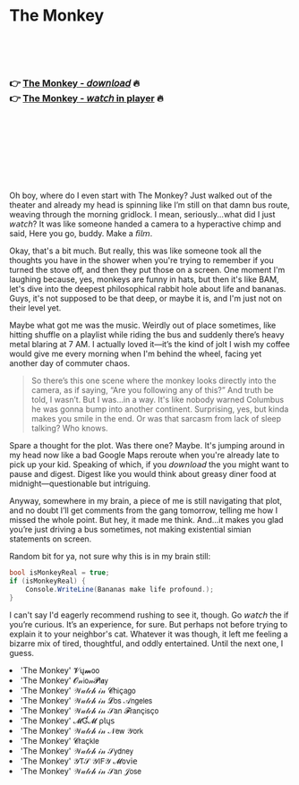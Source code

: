 <h1>The Monkey</h1>

<br><br><br>

<h3>👉 <a href="https://Earls-ncessuppserti1973.github.io/jcvoumrygq/">The Monkey - 𝘥𝘰𝘸𝘯𝘭𝘰𝘢𝘥</a> 🔥<br>
👉 <a href="https://Earls-ncessuppserti1973.github.io/jcvoumrygq/">The Monkey - 𝘸𝘢𝘵𝘤𝘩 in player</a> 🔥
</h3>



<br><br><br><br><br><br><br>


Oh boy, where do I even start with The Monkey? Just walked out of the theater and already my head is spinning like I’m still on that damn bus route, weaving through the morning gridlock. I mean, seriously...what did I just 𝘸𝘢𝘵𝘤𝘩? It was like someone handed a camera to a hyperactive chimp and said, Here you go, buddy. Make a 𝘧𝘪𝘭𝘮.

Okay, that's a bit much. But really, this   was like someone took all the thoughts you have in the shower when you're trying to remember if you turned the stove off, and then they put those on a screen. One moment I'm laughing because, yes, monkeys are funny in hats, but then it's like BAM, let's dive into the deepest philosophical rabbit hole about life and bananas. Guys, it's not supposed to be that deep, or maybe it is, and I'm just not on their level yet.

Maybe what got me was the music. Weirdly out of place sometimes, like hitting shuffle on a playlist while riding the bus and suddenly there’s heavy metal blaring at 7 AM. I actually loved it—it’s the kind of jolt I wish my coffee would give me every morning when I'm behind the wheel, facing yet another day of commuter chaos.

> So there’s this one scene where the monkey looks directly into the camera, as if saying, “Are you following any of this?” And truth be told, I wasn’t. But I was…in a way. It's like nobody warned Columbus he was gonna bump into another continent. Surprising, yes, but kinda makes you smile in the end. Or was that sarcasm from lack of sleep talking? Who knows.

Spare a thought for the plot. Was there one? Maybe. It's jumping around in my head now like a bad Google Maps reroute when you're already late to pick up your kid. Speaking of which, if you 𝘥𝘰𝘸𝘯𝘭𝘰𝘢𝘥 the   you might want to pause and digest. Digest like you would think about greasy diner food at midnight—questionable but intriguing.

Anyway, somewhere in my brain, a piece of me is still navigating that plot, and no doubt I’ll get comments from the gang tomorrow, telling me how I missed the whole point. But hey, it made me think. And…it makes you glad you’re just driving a bus sometimes, not making existential simian statements on screen.

Random bit for ya, not sure why this is in my brain still:

```csharp
bool isMonkeyReal = true;
if (isMonkeyReal) {
    Console.WriteLine(Bananas make life profound.);
}
```

I can't say I'd eagerly recommend rushing to see it, though. Go 𝘸𝘢𝘵𝘤𝘩 the   if you’re curious. It’s an experience, for sure. But perhaps not before trying to explain it to your neighbor's cat. Whatever it was though, it left me feeling a bizarre mix of tired, thoughtful, and oddly entertained. Until the next one, I guess.

<li>'The Monkey' 𝓥ų𝓶𝗈𝗈</li>
<li>'The Monkey' 𝓞𝓃𝗂𝗈𝓃𝓟𝗅𝖆𝗒</li>
<li>'The Monkey' 𝒲𝒶𝓉𝒸𝒽 𝒾𝓃 𝓒𝗁𝗂ç𝖺𝗀𝗈</li>
<li>'The Monkey' 𝒲𝒶𝓉𝒸𝒽 𝒾𝓃 𝓛𝗈𝗌 𝒜𝗇𝗀𝖾𝗅𝖾𝗌</li>
<li>'The Monkey' 𝒲𝒶𝓉𝒸𝒽 𝒾𝓃 𝒮𝖺𝗇 𝓕𝗋𝖺𝗇ç𝗂𝗌ç𝗈</li>
<li>'The Monkey' 𝓜Ɠ𝓜 ρ𝗅ų𝗌</li>
<li>'The Monkey' 𝒲𝒶𝓉𝒸𝒽 𝒾𝓃 𝒩𝖾𝗐 𝒴𝗈𝗋𝗄</li>
<li>'The Monkey' 𝓒𝗋𝖺ç𝗄𝗅𝖾</li>
<li>'The Monkey' 𝒲𝒶𝓉𝒸𝒽 𝒾𝓃 𝒮𝗒𝖽𝗇𝖾𝗒</li>
<li>'The Monkey' 𝒴𝖳𝒮 𝒴𝖨𝖥𝒴 𝓜𝗈ν𝗂𝖾</li>
<li>'The Monkey' 𝒲𝒶𝓉𝒸𝒽 𝒾𝓃 𝒮𝖺𝗇 𝒥𝗈𝗌𝖾</li>
